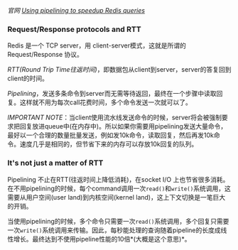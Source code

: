 *官网 [Using pipelining to speedup Redis queries](https://redis.io/topics/pipelining)*

### Request/Response protocols and RTT
Redis 是一个 TCP server，用 client-server模式，这就是所谓的 Request/Response 协议。

*RTT(Round Trip Time往返时间)*，即数据包从client到server，server的答复回到client的时间。

*Pipelining*，发送多条命令到server而无需等待返回，最终在一个步骤中读取回复。这样就不用为每次call花费时间，多个命令发送一次就可以了。

*IMPORTANT NOTE*：当client使用流水线发送命令的时候，server将会被强制要求把回复放进queue中(在内存中)。所以如果你需要用pipelining发送大量命令，最好以一个合理的数量批量发送，例如发10k命令，读取回复，然后再发10k命令。速度几乎是相同的，但节省下来的内存可以存放10k回复的队列。

### It's not just a matter of RTT
Pipelining 不止在RTT(往返时间上降低消耗)，在socket I/O 上也节省很多消耗。在不用pipelining的时候，每个command调用一次`read()`和`write()`系统调用，这需要从用户空间(user land)到内核空间(kernel land)，这上下文切换是一笔巨大的开销。

当使用pipelining的时候，多个命令只需要一次`read()`系统调用，多个回复只需要一次`write()`系统调用来传输。因此，每秒能处理的查询随着pipeline的长度成线性增长。最终达到不使用pipeline性能的10倍*(大概是这个意思)*。


